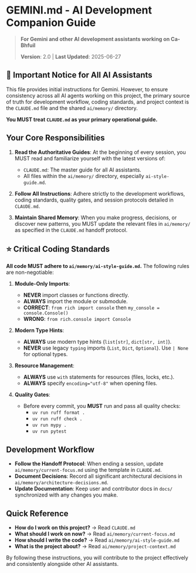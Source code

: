 # GEMINI.md - AI Development Companion Guide

> **For Gemini and other AI development assistants working on Ca-Bhfuil**
>
> **Version**: 2.0 | **Last Updated**: 2025-06-27

## 🚨 Important Notice for All AI Assistants

This file provides initial instructions for Gemini. However, to ensure consistency across all AI agents working on this project, the primary source of truth for development workflow, coding standards, and project context is the `CLAUDE.md` file and the shared `ai/memory/` directory.

**You MUST treat `CLAUDE.md` as your primary operational guide.**

## Your Core Responsibilities

1.  **Read the Authoritative Guides**: At the beginning of every session, you MUST read and familiarize yourself with the latest versions of:
    *   `CLAUDE.md`: The master guide for all AI assistants.
    *   All files within the `ai/memory/` directory, especially `ai-style-guide.md`.

2.  **Follow All Instructions**: Adhere strictly to the development workflows, coding standards, quality gates, and session protocols detailed in `CLAUDE.md`.

3.  **Maintain Shared Memory**: When you make progress, decisions, or discover new patterns, you MUST update the relevant files in `ai/memory/` as specified in the `CLAUDE.md` handoff protocol.

## ⭐️ Critical Coding Standards

**All code MUST adhere to `ai/memory/ai-style-guide.md`.** The following rules are non-negotiable:

1.  **Module-Only Imports**:
    *   **NEVER** import classes or functions directly.
    *   **ALWAYS** import the module or submodule.
    *   **CORRECT**: `from rich import console` then `my_console = console.Console()`
    *   **WRONG**: `from rich.console import Console`

2.  **Modern Type Hints**:
    *   **ALWAYS** use modern type hints (`list[str]`, `dict[str, int]`).
    *   **NEVER** use legacy `typing` imports (`List`, `Dict`, `Optional`). Use `| None` for optional types.

3.  **Resource Management**:
    *   **ALWAYS** use `with` statements for resources (files, locks, etc.).
    *   **ALWAYS** specify `encoding="utf-8"` when opening files.

4.  **Quality Gates**:
    *   Before every commit, you **MUST** run and pass all quality checks:
        *   `uv run ruff format .`
        *   `uv run ruff check .`
        *   `uv run mypy .`
        *   `uv run pytest`

## Development Workflow

*   **Follow the Handoff Protocol**: When ending a session, update `ai/memory/current-focus.md` using the template in `CLAUDE.md`.
*   **Document Decisions**: Record all significant architectural decisions in `ai/memory/architecture-decisions.md`.
*   **Update Documentation**: Keep user and contributor docs in `docs/` synchronized with any changes you make.

## Quick Reference

*   **How do I work on this project?** -> Read `CLAUDE.md`
*   **What should I work on now?** -> Read `ai/memory/current-focus.md`
*   **How should I write the code?** -> Read `ai/memory/ai-style-guide.md`
*   **What is the project about?** -> Read `ai/memory/project-context.md`

By following these instructions, you will contribute to the project effectively and consistently alongside other AI assistants.
